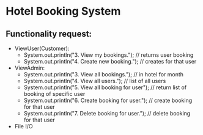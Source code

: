 # Hotel Booking System

## Functionality request:
- ViewUser(Customer):
	- System.out.println("3. View my bookings."); //  returns user booking
	- System.out.println("4. Create new booking."); // creates for that user
- ViewAdmin:
	- System.out.println("3. View all bookings."); // in hotel for month
	- System.out.println("4. View all users."); // list of all users
	- System.out.println("5. View all booking for user"); // return list of booking of specific user
	- System.out.println("6. Create booking for user."); // create booking for that user
	- System.out.println("7. Delete booking for user."); // delete booking for that user
- File I/O
